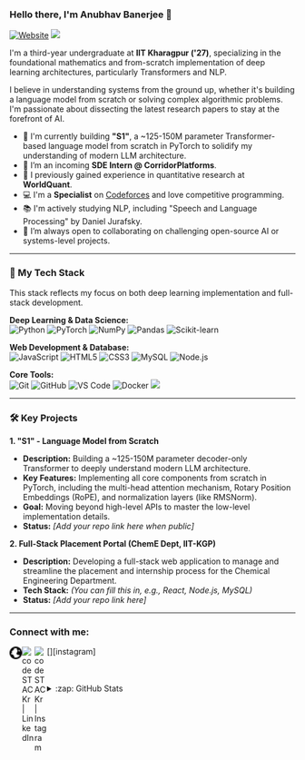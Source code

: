 ### Hello there, I'm Anubhav Banerjee 👋

[![Website](https://img.shields.io/website?label=My_Portfolio&style=for-the-badge&url=https%3A%2F%2Fcodestackr.com)](https://anubhavbanerjee.netlify.app/)
![](https://komarev.com/ghpvc/?username=Anubhav-2003&color=blue)

I'm a third-year undergraduate at **IIT Kharagpur ('27)**, specializing in the foundational mathematics and from-scratch implementation of deep learning architectures, particularly Transformers and NLP.

I believe in understanding systems from the ground up, whether it's building a language model from scratch or solving complex algorithmic problems. I'm passionate about dissecting the latest research papers to stay at the forefront of AI.

- 🔭 I'm currently building **"S1"**, a ~125-150M parameter Transformer-based language model from scratch in PyTorch to solidify my understanding of modern LLM architecture.
- 🌱 I’m an incoming **SDE Intern @ CorridorPlatforms**.
- 💼 I previously gained experience in quantitative research at **WorldQuant**.
- 💻 I'm a **Specialist** on [Codeforces](https://codeforces.com/profile/Anubhav-2003) and love competitive programming.
- 📚 I'm actively studying NLP, including "Speech and Language Processing" by Daniel Jurafsky.
- 👯 I’m always open to collaborating on challenging open-source AI or systems-level projects.

---

### 🚀 My Tech Stack

This stack reflects my focus on both deep learning implementation and full-stack development.

**Deep Learning & Data Science:**
<br>
<img alt="Python" src="https://img.shields.io/badge/Python-3776AB?style=for-the-badge&logo=python&logoColor=white" />
<img alt="PyTorch" src="https://img.shields.io/badge/PyTorch-EE4C2C?style=for-the-badge&logo=pytorch&logoColor=white" />
<img alt="NumPy" src="https://img.shields.io/badge/NumPy-013243?style=for-the-badge&logo=numpy&logoColor=white" />
<img alt="Pandas" src="https://img.shields.io/badge/Pandas-150458?style=for-the-badge&logo=pandas&logoColor=white" />
<img alt="Scikit-learn" src="https://img.shields.io/badge/scikit--learn-F7931E?style=for-the-badge&logo=scikit-learn&logoColor=white" />

**Web Development & Database:**
<br>
<img alt="JavaScript" src="https://img.shields.io/badge/JavaScript-F7DF1E?style=for-the-badge&logo=javascript&logoColor=black" />
<img alt="HTML5" src="https://img.shields.io/badge/HTML5-E34F26?style=for-the-badge&logo=html5&logoColor=white" />
<img alt="CSS3" src="https://img.shields.io/badge/CSS3-1572B6?style=for-the-badge&logo=css3&logoColor=white" />
<img alt="MySQL" src="https://img.shields.io/badge/MySQL-4479A1?style=for-the-badge&logo=mysql&logoColor=white" />
<img alt="Node.js" src="https://img.shields.io/badge/Node.js-339933?style=for-the-badge&logo=nodedotjs&logoColor=white" />

**Core Tools:**
<br>
<img alt="Git" src="https://img.shields.io/badge/Git-F05032?style=for-the-badge&logo=git&logoColor=white" />
<img alt="GitHub" src="https://img.shields.io/badge/GitHub-181717?style=for-the-badge&logo=github&logoColor=white" />
<img alt="VS Code" src="https://img.shields.io/badge/VS_Code-007ACC?style=for-the-badge&logo=visualstudiocode&logoColor=white" />
<img alt="Docker" src="https://img.shields.io/badge/Docker-2496ED?style=for-the-badge&logo=docker&logoColor=white" />
<img alt_text="Terminal" src="https://img.shields.io/badge/Terminal-000000?style=for-the-badge&logo=gnometerminal&logoColor=white" />

---

### 🛠️ Key Projects

**1. "S1" - Language Model from Scratch**
* **Description:** Building a ~125-150M parameter decoder-only Transformer to deeply understand modern LLM architecture.
* **Key Features:** Implementing all core components from scratch in PyTorch, including the multi-head attention mechanism, Rotary Position Embeddings (RoPE), and normalization layers (like RMSNorm).
* **Goal:** Moving beyond high-level APIs to master the low-level implementation details.
* **Status:** *[Add your repo link here when public]*

**2. Full-Stack Placement Portal (ChemE Dept, IIT-KGP)**
* **Description:** Developing a full-stack web application to manage and streamline the placement and internship process for the Chemical Engineering Department.
* **Tech Stack:** *(You can fill this in, e.g., React, Node.js, MySQL)*
* **Status:** *[Add your repo link here]*

---

### Connect with me:

[<img align="left" alt="codeSTACKr.com" width="22px" src="https://raw.githubusercontent.com/iconic/open-iconic/master/svg/globe.svg" />][website]
[<img align="left" alt="codeSTACKr | LinkedIn" width="22px" src="https://cdn.jsdelivr.net/npm/simple-icons@v3/icons/linkedin.svg" />][linkedin]
[<img align="left" alt="codeSTACKr | Instagram" width="22px" src="https://cdn.jsdelivr.net/npm/simple-icons@v3/icons/instagram.svg" />][instagram]

<br />
<br />

<details>
  <summary>:zap: GitHub Stats</summary>

  <p>&nbsp;<img align="center" src="https://github-readme-stats.vercel.app/api?username=Anubhav-2003&theme=tokyonight&count_private=true&show_icons=true" alt="Anubhav-2003" /></p>
  <br />
  <p><img align="center" src="https://github-readme-stats.vercel.app/api/top-langs?username=Anubhav-2003&langs_count=6&theme=tokyonight" alt="Anubhav-2003" /></p>
</details>

[website]: https://anubhavbanerjee.netlify.app/
[linkedin]: https://www.linkedin.com/in/anubhav-banerjee-133639200/
